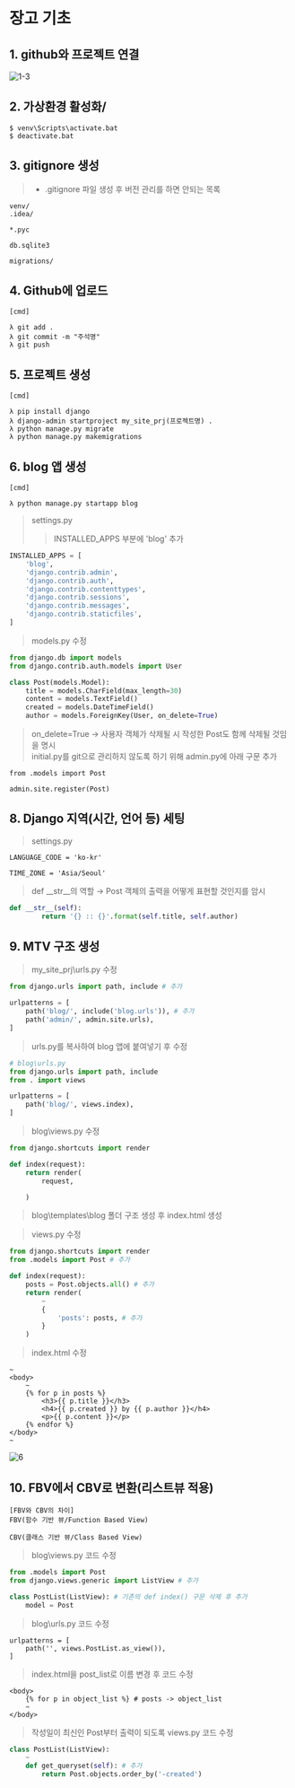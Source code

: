 # 장고 기초
## 1. github와 프로젝트 연결
![1-3](https://user-images.githubusercontent.com/48504392/95469882-158c9080-09bb-11eb-9d10-06cc7ccd5978.png)

## 2. 가상환경 활성화/
~~~
$ venv\Scripts\activate.bat
$ deactivate.bat
~~~

## 3. gitignore 생성
> - .gitignore 파일 생성 후 버전 관리를 하면 안되는 목록 
~~~
venv/
.idea/

*.pyc

db.sqlite3

migrations/
~~~

## 4. Github에 업로드
~~~
[cmd]

λ git add .
λ git commit -m "주석명"
λ git push
~~~

## 5. 프로젝트 생성
~~~
[cmd]

λ pip install django
λ django-admin startproject my_site_prj(프로젝트명) .
λ python manage.py migrate
λ python manage.py makemigrations 
~~~

## 6. blog 앱 생성
~~~
[cmd]

λ python manage.py startapp blog
~~~
> settings.py  
>> INSTALLED_APPS 부분에 'blog' 추가  
~~~python
INSTALLED_APPS = [
    'blog',
    'django.contrib.admin',
    'django.contrib.auth',
    'django.contrib.contenttypes',
    'django.contrib.sessions',
    'django.contrib.messages',
    'django.contrib.staticfiles',
]
~~~
> models.py 수정
~~~python
from django.db import models
from django.contrib.auth.models import User

class Post(models.Model):
    title = models.CharField(max_length=30)
    content = models.TextField()
    created = models.DateTimeField()
    author = models.ForeignKey(User, on_delete=True)
~~~
> on_delete=True → 사용자 객체가 삭제될 시 작성한 Post도 함께 삭제될 것임을 명시  
> initial.py를 git으로 관리하지 않도록 하기 위해 admin.py에 아래 구문 추가  
~~~
from .models import Post

admin.site.register(Post)
~~~

## 8. Django 지역(시간, 언어 등) 세팅
> settings.py
~~~
LANGUAGE_CODE = 'ko-kr'

TIME_ZONE = 'Asia/Seoul'
~~~
> def __str__의 역할  → Post 객체의 출력을 어떻게 표현할 것인지를 암시  
~~~python
def __str__(self):
        return '{} :: {}'.format(self.title, self.author)
~~~

## 9. MTV 구조 생성
> my_site_prj\urls.py 수정
~~~python
from django.urls import path, include # 추가

urlpatterns = [
    path('blog/', include('blog.urls')), # 추가
    path('admin/', admin.site.urls),
]
~~~
> urls.py를 복사하여 blog 앱에 붙여넣기 후 수정
~~~python
# blog\urls.py
from django.urls import path, include
from . import views

urlpatterns = [
    path('blog/', views.index),
]
~~~
> blog\views.py 수정  
~~~python
from django.shortcuts import render

def index(request):
    return render(
        request,

    )
~~~
> blog\templates\blog 폴더 구조 생성 후 index.html 생성  

> views.py 수정  
~~~python
from django.shortcuts import render
from .models import Post # 추가

def index(request):
    posts = Post.objects.all() # 추가
    return render(
        ~
        {
            'posts': posts, # 추가
        }
    )
~~~
> index.html 수정  
~~~
~
<body>
    ~
    {% for p in posts %}
        <h3>{{ p.title }}</h3>
        <h4>{{ p.created }} by {{ p.author }}</h4>
        <p>{{ p.content }}</p>
    {% endfor %}
</body>
~
~~~
![6](https://user-images.githubusercontent.com/48504392/79460629-0e01b580-8030-11ea-8cfb-b2706fb8dfc7.png)  

## 10. FBV에서 CBV로 변환(리스트뷰 적용)  
~~~
[FBV와 CBV의 차이]
FBV(함수 기반 뷰/Function Based View)

CBV(클래스 기반 뷰/Class Based View)
~~~
> blog\views.py 코드 수정  
~~~python
from .models import Post
from django.views.generic import ListView # 추가

class PostList(ListView): # 기존의 def index() 구문 삭제 후 추가
    model = Post
~~~

> blog\urls.py 코드 수정  
~~~
urlpatterns = [
    path('', views.PostList.as_view()),
]
~~~
> index.html을 post_list로 이름 변경 후 코드 수정  
~~~
<body>
    {% for p in object_list %} # posts -> object_list
    ~
</body>
~~~
> 작성일이 최신인 Post부터 출력이 되도록 views.py 코드 수정  
~~~python
class PostList(ListView):
    ~
    def get_queryset(self): # 추가
        return Post.objects.order_by('-created') 
~~~
